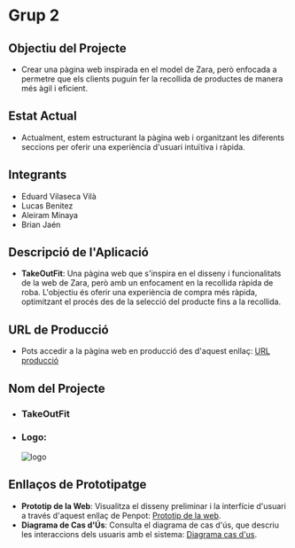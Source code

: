 # Grup 2

## Objectiu del Projecte
* Crear una pàgina web inspirada en el model de Zara, però enfocada a permetre que els clients puguin fer la recollida de productes de manera més àgil i eficient.

## Estat Actual
* Actualment, estem estructurant la pàgina web i organitzant les diferents seccions per oferir una experiència d'usuari intuïtiva i ràpida.

## Integrants
* Eduard Vilaseca Vilà
* Lucas Benitez
* Aleiram Minaya
* Brian Jaén

## Descripció de l'Aplicació
* **TakeOutFit**: Una pàgina web que s'inspira en el disseny i funcionalitats de la web de Zara, però amb un enfocament en la recollida ràpida de roba. L'objectiu és oferir una experiència de compra més ràpida, optimitzant el procés des de la selecció del producte fins a la recollida.

## URL de Producció
* Pots accedir a la pàgina web en producció des d'aquest enllaç: [URL producció](http://takeoutfit.daw.inspedralbes.cat/web/)

## Nom del Projecte
* ### TakeOutFit
* ### Logo:
  ![logo](https://github.com/user-attachments/assets/02dd6c0b-60b2-4d71-a170-1e15237cc424)


## Enllaços de Prototipatge
* **Prototip de la Web**: Visualitza el disseny preliminar i la interfície d'usuari a través d'aquest enllaç de Penpot: [Prototip de la web](https://design.penpot.app/#/view/5e250d03-b345-8112-8005-26c869b3c365?page-id=5e250d03-b345-8112-8005-26c869b3c366&section=interactions&index=0&share-id=9cff1166-2265-80f2-8005-26e5d249c0a6).
* **Diagrama de Cas d'Ús**: Consulta el diagrama de cas d'ús, que descriu les interaccions dels usuaris amb el sistema: [Diagrama cas d'us](https://lucid.app/lucidchart/5da2fae0-dcce-40ec-88fd-ac11efec444a/edit?viewport_loc=-465%2C-373%2C2765%2C1279%2C0_0&invitationId=inv_3161aec2-3f7a-459a-99c3-f83122b399dc).
